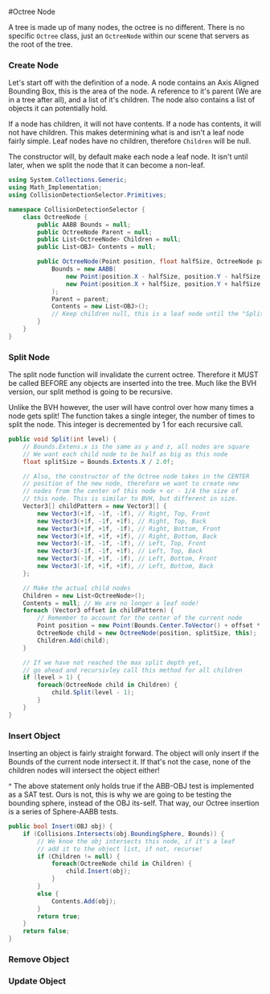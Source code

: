 #Octree Node

A tree is made up of many nodes, the octree is no different. There is no specific ```Octree``` class, just an ```OctreeNode``` within our scene that servers as the root of the tree.

### Create Node

Let's start off with the definition of a node. A node contains an Axis Aligned Bounding Box, this is the area of the node. A reference to it's parent (We are in a tree after all), and a list of it's children. The node also contains a list of objects it can potentially hold.

If a node has children, it will not have contents. If a node has contents, it will not have children. This makes determining what is and isn't a leaf node fairly simple. Leaf nodes have no children, therefore ```Children``` will be null.

The constructor will, by default make each node a leaf node. It isn't until later, when we split the node that it can become a non-leaf.

```cs
using System.Collections.Generic;
using Math_Implementation;
using CollisionDetectionSelector.Primitives;

namespace CollisionDetectionSelector {
    class OctreeNode {
        public AABB Bounds = null;
        public OctreeNode Parent = null;
        public List<OctreeNode> Children = null;
        public List<OBJ> Contents = null;

        public OctreeNode(Point position, float halfSize, OctreeNode parent) {
            Bounds = new AABB(
                new Point(position.X - halfSize, position.Y - halfSize, position.Z - halfSize),
                new Point(position.X + halfSize, position.Y + halfSize, position.Z + halfSize)
            );
            Parent = parent;
            Contents = new List<OBJ>();
            // Keep children null, this is a leaf node until the "Split" function is called
        }
    }
}
```
      

### Split Node

The split node function will invalidate the current octree. Therefore it MUST be called BEFORE any objects are inserted into the tree. Much like the BVH version, our split method is going to be recursive.

Unlike the BVH however, the user will have control over how many times a node gets split! The function takes a single integer, the number of times to split the node. This integer is decremented by 1 for each recursive call.

```cs
public void Split(int level) {
    // Bounds.Extens.x is the same as y and z, all nodes are square
    // We want each child node to be half as big as this node
    float splitSize = Bounds.Extents.X / 2.0f;

    // Also, the constructor of the Octree node takes in the CENTER
    // position of the new node, therefore we want to create new
    // nodes from the center of this node + or - 1/4 the size of
    // this node. This is similar to BVH, but different in size.
    Vector3[] childPattern = new Vector3[] {
        new Vector3(+1f, -1f, -1f), // Right, Top, Front
        new Vector3(+1f, -1f, +1f), // Right, Top, Back
        new Vector3(+1f, +1f, -1f), // Right, Bottom, Front
        new Vector3(+1f, +1f, +1f), // Right, Bottom, Back
        new Vector3(-1f, -1f, -1f), // Left, Top, Front
        new Vector3(-1f, -1f, +1f), // Left, Top, Back
        new Vector3(-1f, +1f, -1f), // Left, Bottom, Front
        new Vector3(-1f, +1f, +1f), // Left, Bottom, Back
    };

    // Make the actual child nodes
    Children = new List<OctreeNode>();
    Contents = null; // We are no longer a leaf node!
    foreach (Vector3 offset in childPattern) {
        // Remember to account for the center of the current node
        Point position = new Point(Bounds.Center.ToVector() + offset * splitSize);
        OctreeNode child = new OctreeNode(position, splitSize, this);
        Children.Add(child);
    }

    // If we have not reached the max split depth yet, 
    // go ahead and recursivley call this method for all children
    if (level > 1) {
        foreach(OctreeNode child in Children) {
            child.Split(level - 1);
        }
    }
}
```

### Insert Object

Inserting an object is fairly straight forward. The object will only insert if the Bounds of the current node intersect it. If that's not the case, none of the children nodes will intersect the object either! 

^ The above statement only holds true if the ABB-OBJ test is implemented as a SAT test. Ours is not, this is why we are going to be testing the bounding sphere, instead of the OBJ its-self. That way, our Octree insertion is a series of Sphere-AABB tests.

```cs
public bool Insert(OBJ obj) {
    if (Collisions.Intersects(obj.BoundingSphere, Bounds)) {
        // We knoe the obj intersects this node, if it's a leaf
        // add it to the object list, if not, recurse!
        if (Children != null) {
            foreach(OctreeNode child in Children) {
                child.Insert(obj);
            }
        }
        else {
            Contents.Add(obj);
        }
        return true;
    }
    return false;
}
```

### Remove Object

### Update Object
